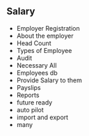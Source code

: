## Salary

 - Employer Registration
 - About the employer
 - Head Count
 - Types of Employee
 - Audit
 - Necessary All
 - Employees db
 - Provide Salary to them
 - Payslips
 - Reports
 - future ready
 - auto pilot
 - import and export
 - many
<!---
word forms: plural salaries. variable noun. A salary is the money that someone is paid each month by their employer, especially when they are in a profession such as teaching, law, or medicine.

What are different types of salary?

Three types of salary

1. Net Salary: Simply speaking, this is the salary you get in your hands and thus also sometimes called an in-hand salary.
2. Gross salary: This is the salary which is shown in the payslip.
3. CTC: CTC or cost-to-company is the total monetary benefits provided by the employer for the complete financial year.
--->
